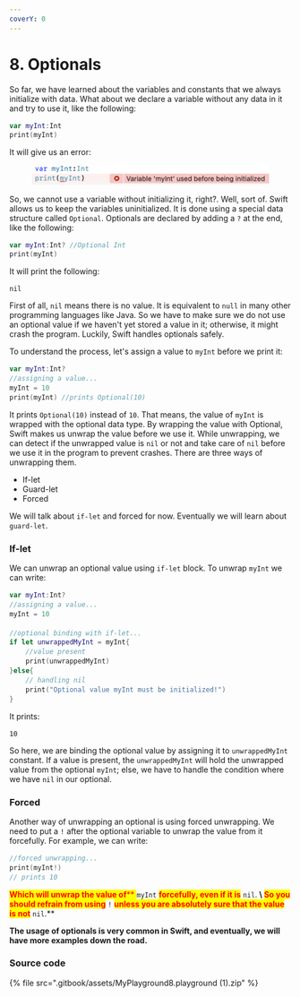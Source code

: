 ```yaml
---
coverY: 0
---
```


# 8. Optionals

So far, we have learned about the variables and constants that we always initialize with data. What about we declare a variable without any data in it and try to use it, like the following:

```swift
var myInt:Int
print(myInt)
```

It will give us an error:

<figure><img src=".gitbook/assets/Screenshot 2023-05-04 at 12.01.22 AM.png" alt="" width="563"><figcaption></figcaption></figure>

So, we cannot use a variable without initializing it, right?. Well, sort of. Swift allows us to keep the variables uninitialized. It is done using a special data structure called `Optional`. Optionals are declared by adding a `?` at the end, like the following:

```swift
var myInt:Int? //Optional Int
print(myInt)
```

It will print the following:

```
nil
```

First of all, `nil` means there is no value. It is equivalent to `null` in many other programming languages like Java. So we have to make sure we do not use an optional value if we haven't yet stored a value in it; otherwise, it might crash the program. Luckily, Swift handles optionals safely.

To understand the process, let's assign a value to `myInt` before we print it:

```swift
var myInt:Int?
//assigning a value...
myInt = 10
print(myInt) //prints Optional(10)
```

It prints `Optional(10)` instead of `10`. That means, the value of `myInt` is wrapped with the optional data type. By wrapping the value with Optional, Swift makes us unwrap the value before we use it. While unwrapping, we can detect if the unwrapped value is `nil` or not and take care of `nil` before we use it in the program to prevent crashes. There are three ways of unwrapping them.

* If-let
* Guard-let
* Forced

We will talk about `if-let` and forced for now. Eventually we will learn about `guard-let`.

### If-let

We can unwrap an optional value using `if-let` block. To unwrap `myInt` we can write:

```swift
var myInt:Int?
//assigning a value...
myInt = 10

//optional binding with if-let...
if let unwrappedMyInt = myInt{
    //value present
    print(unwrappedMyInt)
}else{
    // handling nil
    print("Optional value myInt must be initialized!")
}
```

It prints:

```
10
```

So here, we are binding the optional value by assigning it to `unwrappedMyInt` constant. If a value is present, the `unwrappedMyInt` will hold the unwrapped value from the optional `myInt`; else, we have to handle the condition where we have `nil` in our optional.

### Forced

Another way of unwrapping an optional is using forced unwrapping. We need to put a `!` after the optional variable to unwrap the value from it forcefully. For example, we can write:

```swift
//forced unwrapping...
print(myInt!)
// prints 10
```

<mark style="color:red;">**Which will unwrap the value of**</mark><mark style="color:red;">** **</mark><mark style="color:red;">**`myInt`**</mark><mark style="color:red;">** **</mark><mark style="color:red;">**forcefully, even if it is**</mark><mark style="color:red;">** **</mark><mark style="color:red;">**`nil`**</mark><mark style="color:red;">**.**</mark> \ <mark style="color:red;">**So you should refrain from using**</mark><mark style="color:red;">** **</mark><mark style="color:red;">**`!`**</mark><mark style="color:red;">** **</mark><mark style="color:red;">**unless you are absolutely sure that the value is not**</mark><mark style="color:red;">** **</mark><mark style="color:red;">**`nil`**</mark><mark style="color:red;">**.**</mark>

**The usage of optionals is very common in Swift, and eventually, we will have more examples down the road.**

### Source code

{% file src=".gitbook/assets/MyPlayground8.playground (1).zip" %}
